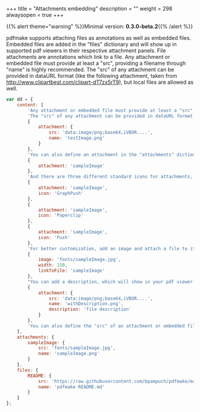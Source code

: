 +++
title = "Attachments embedding"
description = ""
weight = 298
alwaysopen = true
+++

{{% alert theme="warning" %}}Minimal version: **0.3.0-beta.2**{{% /alert %}}

pdfmake supports attaching files as annotations as well as embedded files.
Embedded files are added in the "files" dictionary and will show up in supported pdf viewers in their respective attachment panels.
File attachments are annotations which link to a file.
Any attachment or embedded file must provide at least a "src", providing a filename through "name" is highly recommended.
The "src" of any attachment can be provided in dataURL format (like the following attachment, taken from http://www.clipartbest.com/clipart-dT7zx5rT9), but local files are allowed as well.

```js
var dd = {
	content: [
		'Any attachment or embedded file must provide at least a "src", providing a filename through "name" is highly recommended.',
		'The "src" of any attachment can be provided in dataURL format (like the following attachment, taken from http://www.clipartbest.com/clipart-dT7zx5rT9), but local files are allowed as well.',
		{
			attachment: {
				src: 'data:image/png;base64,iVBOR....',
				name: 'testImage.png'
			}
		},
		'You can also define an attachment in the "attachments" dictionary and reference it by name.',
		{
			attachment: 'sampleImage'
		},
		'And there are three different standard icons for attachments, "GraphPush", "Paperclip", and "Push" (the default value). Set them with the "icon" option.',
		{
			attachment: 'sampleImage',
			icon: 'GraphPush'
		},
		{
			attachment: 'sampleImage',
			icon: 'Paperclip'
		},
		{
			attachment: 'sampleImage',
			icon: 'Push'
		},
		'For better customization, add an image and attach a file to it with linkToFile:',
		{
			image: 'fonts/sampleImage.jpg',
			width: 150,
			linkToFile: 'sampleImage'
		},
		"You can add a description, which will show in your pdf viewer's attachments panel and as a tooltip when hovering over the attachment.",
		{
			attachment: {
				src: 'data:image/png;base64,iVBOR....',
				name: 'withDescription.png',
				description: 'file description'
			}
		},
		'You can also define the "src" of an attachment or embedded file in the "attachments" and "files" dictionary via URL address.',
	],
	attachments: {
		sampleImage: {
			src: 'fonts/sampleImage.jpg',
			name: 'sampleImage.png'
		}
	},
	files: {
		README: {
			src: 'https://raw.githubusercontent.com/bpampuch/pdfmake/master/README.md',
			name: 'pdfmake README.md'
		}
	}
};
```
